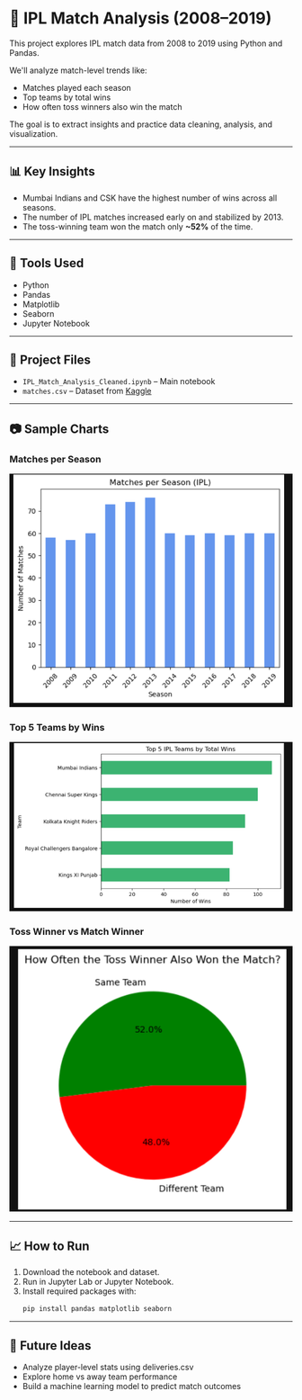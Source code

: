 # 🏏 IPL Match Analysis (2008–2019)

This project explores IPL match data from 2008 to 2019 using Python and Pandas.

We'll analyze match-level trends like:
- Matches played each season
- Top teams by total wins
- How often toss winners also win the match

The goal is to extract insights and practice data cleaning, analysis, and visualization.

---

## 📊 Key Insights

- Mumbai Indians and CSK have the highest number of wins across all seasons.
- The number of IPL matches increased early on and stabilized by 2013.
- The toss-winning team won the match only **~52%** of the time.

---

## 🧰 Tools Used

- Python
- Pandas
- Matplotlib
- Seaborn
- Jupyter Notebook

---

## 📁 Project Files

- `IPL_Match_Analysis_Cleaned.ipynb` – Main notebook
- `matches.csv` – Dataset from [Kaggle](https://www.kaggle.com/datasets/ramjidoolla/ipl-data-set)

---

## 📷 Sample Charts

### Matches per Season
![Matches per Season](plots/matches_per_season.png)

### Top 5 Teams by Wins
![Top 5 Teams](plots/top_5_winners.png)

### Toss Winner vs Match Winner
![Toss Winner Pie](plots/toss_pie_chart.png)

---

## 📈 How to Run

1. Download the notebook and dataset.
2. Run in Jupyter Lab or Jupyter Notebook.
3. Install required packages with:
   ```bash
   pip install pandas matplotlib seaborn
   ```

---

## 📌 Future Ideas

- Analyze player-level stats using deliveries.csv
- Explore home vs away team performance
- Build a machine learning model to predict match outcomes

